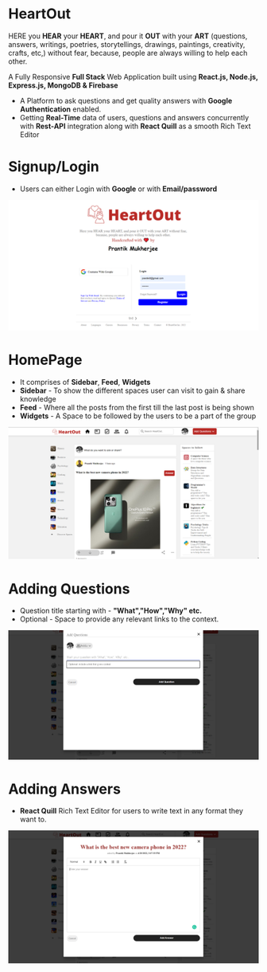 # HeartOut 
HERE you **HEAR** your **HEART**, and pour it **OUT** with your **ART** (questions, answers, writings, poetries, storytellings, drawings, paintings, creativity, crafts, etc,) without fear, because, people are always willing to help each other.


A Fully Responsive **Full Stack** Web Application built using **React.js, Node.js, Express.js, MongoDB & Firebase** 
- A Platform to ask questions and get quality answers with **Google Authentication** enabled.
- Getting **Real-Time** data of users, questions and answers concurrently with **Rest-API** integration along with **React Quill** as a smooth Rich Text Editor
# Signup/Login
- Users can either Login with **Google** or with **Email/password**
<img src="images/Img1.png" >

# HomePage
- It comprises of **Sidebar**, **Feed**, **Widgets**
- **Sidebar** - To show the different spaces user can visit to gain & share knowledge
- **Feed** - Where all the posts from the first till the last post is being shown
- **Widgets**  - A Space to be followed by the users to be a part of the group
<img src="images/img2.png" >

# Adding Questions
- Question title starting with - **"What","How","Why" etc.** 
- Optional - Space to provide any relevant links to the context.
<img src="images/img3.png" >

# Adding Answers
- **React Quill** Rich Text Editor for users to write text in any format they want to.
<img src="images/img4.png" >

